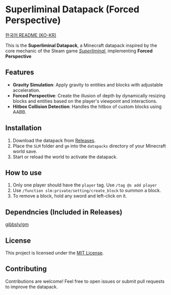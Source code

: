 # Superliminal Datapack (Forced Perspective)

[한국어 README (KO-KR)](README-KR.md)

This is the **Superliminal Datapack**, a Minecraft datapack inspired by the core mechanic of the Steam game _[Superliminal](https://store.steampowered.com/app/1049410/Superliminal/)_, implementing **Forced Perspective**

## Features

- **Gravity Simulation**: Apply gravity to entities and blocks with adjustable acceleration.
- **Forced Perspective**: Create the illusion of depth by dynamically resizing blocks and entities based on the player's viewpoint and interactions.
- **Hitbox Collision Detection**: Handles the hitbox of custom blocks using AABB.

## Installation

1. Download the datapack from [Releases](https://github.com/TheSalts/superliminal_datapack/releases).
2. Place the `SLM` folder and `gm` into the `datapacks` directory of your Minecraft world save.
3. Start or reload the world to activate the datapack.

## How to use

1. Only one player should have the `player` tag. Use `/tag @s add player`
2. Use `/function slm:private/setting/create_block` to summon a block.
3. To remove a block, hold any sword and left-click on it.

## Dependncies (Included in Releases)

[gibbsly/gm](https://github.com/gibbsly/gm)

## License

This project is licensed under the [MIT License](LICENSE).

## Contributing

Contributions are welcome! Feel free to open issues or submit pull requests to improve the datapack.
